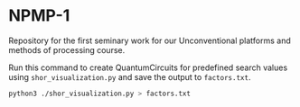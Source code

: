 # NPMP-1
Repository for the first seminary work for our Unconventional platforms and methods of processing course.

Run this command to create QuantumCircuits for predefined search values using `shor_visualization.py` and save the output to `factors.txt`.
```bash
python3 ./shor_visualization.py > factors.txt
```